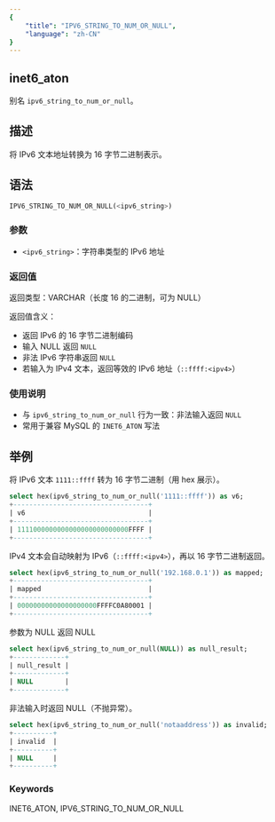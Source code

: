 ```yaml
---
{
    "title": "IPV6_STRING_TO_NUM_OR_NULL",
    "language": "zh-CN"
}
---
```


## inet6_aton

别名 `ipv6_string_to_num_or_null`。

## 描述
将 IPv6 文本地址转换为 16 字节二进制表示。

## 语法
```sql
IPV6_STRING_TO_NUM_OR_NULL(<ipv6_string>)
```

### 参数
- `<ipv6_string>`：字符串类型的 IPv6 地址

### 返回值
返回类型：VARCHAR（长度 16 的二进制，可为 NULL）

返回值含义：
- 返回 IPv6 的 16 字节二进制编码
- 输入 NULL 返回 `NULL`
- 非法 IPv6 字符串返回 `NULL`
- 若输入为 IPv4 文本，返回等效的 IPv6 地址（`::ffff:<ipv4>`）

### 使用说明
- 与 `ipv6_string_to_num_or_null` 行为一致：非法输入返回 `NULL`
- 常用于兼容 MySQL 的 `INET6_ATON` 写法

## 举例

将 IPv6 文本 `1111::ffff` 转为 16 字节二进制（用 hex 展示）。
```sql
select hex(ipv6_string_to_num_or_null('1111::ffff')) as v6;
+----------------------------------+
| v6                               |
+----------------------------------+
| 1111000000000000000000000000FFFF |
+----------------------------------+
```

IPv4 文本会自动映射为 IPv6（`::ffff:<ipv4>`），再以 16 字节二进制返回。
```sql
select hex(ipv6_string_to_num_or_null('192.168.0.1')) as mapped;
+----------------------------------+
| mapped                           |
+----------------------------------+
| 00000000000000000000FFFFC0A80001 |
+----------------------------------+
```

参数为 NULL 返回 NULL
```sql
select hex(ipv6_string_to_num_or_null(NULL)) as null_result;
+-------------+
| null_result |
+-------------+
| NULL        |
+-------------+
```

非法输入时返回 NULL（不抛异常）。
```sql
select hex(ipv6_string_to_num_or_null('notaaddress')) as invalid;
+----------+
| invalid  |
+----------+
| NULL     |
+----------+
```

### Keywords

INET6_ATON, IPV6_STRING_TO_NUM_OR_NULL